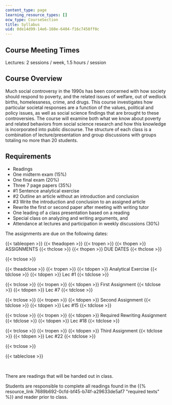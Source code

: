 ```yaml
---
content_type: page
learning_resource_types: []
ocw_type: CourseSection
title: Syllabus
uid: 0de14d99-14e6-160e-6404-f16c7458ff0c
---
```


Course Meeting Times
--------------------

Lectures: 2 sessions / week, 1.5 hours / session

Course Overview
---------------

Much social controversy in the 1990s has been concerned with how society should respond to poverty, and the related issues of welfare, out of wedlock births, homelessness, crime, and drugs. This course investigates how particular societal responses are a function of the values, political and policy issues, as well as social science findings that are brought to these controversies. The course will examine both what we know about poverty and related behaviors from social science research and how this knowledge is incorporated into public discourse. The structure of each class is a combination of lecture/presentation and group discussions with groups totaling no more than 20 students.

Requirements
------------

*   Readings
*   One midterm exam (15%)
*   One final exam (20%)
*   Three 7 page papers (35%)
*   #1 Sentence analytical exercise
*   #2 Outline an article without an introduction and conclusion
*   #3 Write the introduction and conclusion to an assigned article
*   Rewrite the first or second paper after meeting with writing tutor
*   One leading of a class presentation based on a reading
*   Special class on analyzing and writing arguments, and
*   Attendance at lectures and participation in weekly discussions (30%)

The assignments are due on the following dates:

{{< tableopen >}}
{{< theadopen >}}
{{< tropen >}}
{{< thopen >}}
ASSIGNMENTS
{{< thclose >}}
{{< thopen >}}
DUE DATES
{{< thclose >}}

{{< trclose >}}

{{< theadclose >}}
{{< tropen >}}
{{< tdopen >}}
Analytical Exercise
{{< tdclose >}}
{{< tdopen >}}
Lec #1
{{< tdclose >}}

{{< trclose >}}
{{< tropen >}}
{{< tdopen >}}
First Assignment
{{< tdclose >}}
{{< tdopen >}}
Lec #7
{{< tdclose >}}

{{< trclose >}}
{{< tropen >}}
{{< tdopen >}}
Second Assignment
{{< tdclose >}}
{{< tdopen >}}
Lec #15
{{< tdclose >}}

{{< trclose >}}
{{< tropen >}}
{{< tdopen >}}
Required Rewriting Assignment
{{< tdclose >}}
{{< tdopen >}}
Lec #18
{{< tdclose >}}

{{< trclose >}}
{{< tropen >}}
{{< tdopen >}}
Third Assignment
{{< tdclose >}}
{{< tdopen >}}
Lec #22
{{< tdclose >}}

{{< trclose >}}

{{< tableclose >}}

  
 

There are readings that will be handed out in class.

Students are responsible to complete all readings found in the {{% resource_link 7689b692-0cfd-bf45-b74f-a29633de5af7 "required texts" %}} and reader prior to class.